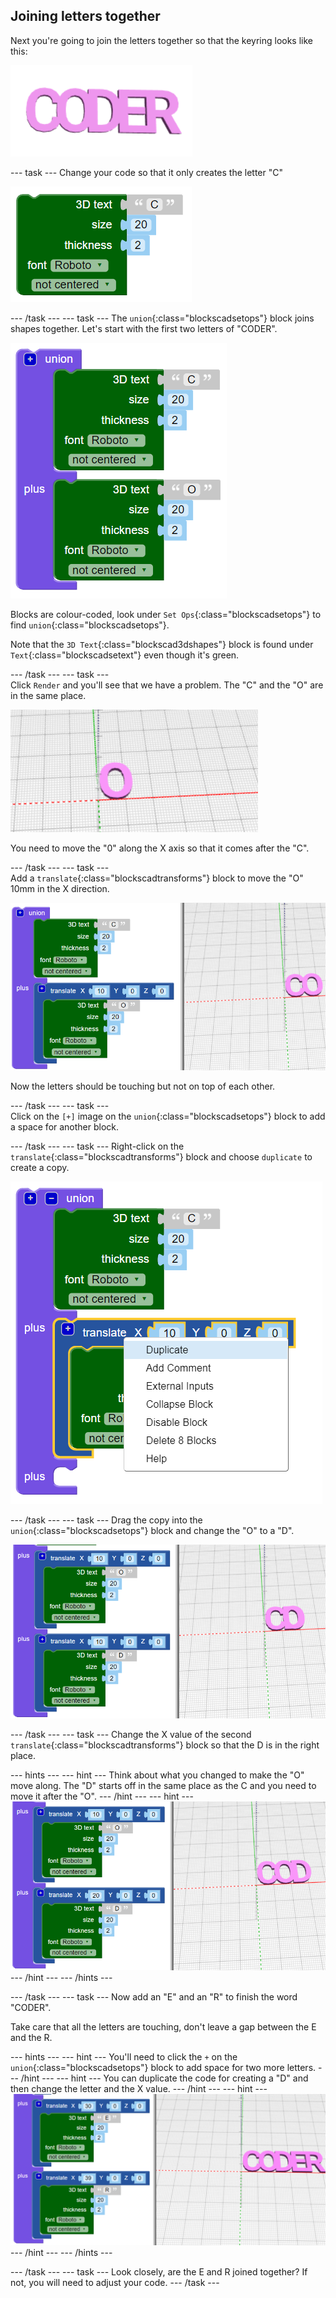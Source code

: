 ## Joining letters together

Next you're going to join the letters together so that the keyring looks like this:

![screenshot](images/coder-letters-joined.png) 

--- task ---
Change your code so that it only creates the letter "C"

![screenshot](images/coder-c.png) 

--- /task ---
--- task ---
The `union`{:class="blockscadsetops"} block joins shapes together. Let's start with the first two letters of "CODER". 

![screenshot](images/coder-co.png) 
	
Blocks are colour-coded, look under `Set Ops`{:class="blockscadsetops"} to find `union`{:class="blockscadsetops"}. 
	
Note that the `3D Text`{:class="blockscad3dshapes"} block is found under `Text`{:class="blockscadsetext"} even though it's green. 

--- /task ---
--- task ---	
Click `Render` and you'll see that we have a problem. The "C" and the "O" are in the same place. 

![screenshot](images/coder-same-place.png)
		
You need to move the "0" along the X axis so that it comes after the "C". 

--- /task ---
--- task ---	
Add a `translate`{:class="blockscadtransforms"} block to move the "O" 10mm in the X direction. 
	
![screenshot](images/coder-translate.png) 
	
Now the letters should be touching but not on top of each other. 

--- /task ---
--- task ---	
Click on the `[+]` image on the `union`{:class="blockscadsetops"} block to add a space for another block. 

--- /task ---
--- task ---
Right-click on the `translate`{:class="blockscadtransforms"} block and choose `duplicate` to create a copy. 

![screenshot](images/coder-duplicate.png) 
	
--- /task ---
--- task ---
Drag the copy into the `union`{:class="blockscadsetops"} block and change the "O" to a "D".
	
![screenshot](images/coder-d.png) 

--- /task ---
--- task ---
Change the X value of the second `translate`{:class="blockscadtransforms"} block so that the D is in the right place. 

--- hints ---
--- hint ---
Think about what you changed to make the "O" move along. The "D" starts off in the same place as the C and you need to move it after the "O". 
--- /hint ---
--- hint ---
	![screenshot](images/coder-d-hint.png) 
--- /hint ---
--- /hints ---

--- /task ---
--- task ---
Now add an "E" and an "R" to finish the word "CODER". 

Take care that all the letters are touching, don't leave a gap between the E and the R.

--- hints ---
--- hint ---
You'll need to click the `+` on the `union`{:class="blockscadsetops"} block to add space for two more letters. 
--- /hint ---
--- hint ---
You can duplicate the code for creating a "D" and then change the letter and the X value. 
--- /hint ---
--- hint ---
	![screenshot](images/coder-hint-er.png) 
--- /hint ---
--- /hints ---

--- /task ---
--- task ---
Look closely, are the E and R joined together? If not, you will need to adjust your code. 
--- /task ---

